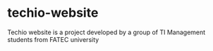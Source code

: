 # techio-website
Techio website is a project developed by a group of TI Management students from FATEC university
